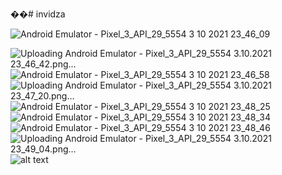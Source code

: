 ��# invidza

![Android Emulator - Pixel_3_API_29_5554 3 10 2021 23_46_09](https://user-images.githubusercontent.com/86732121/135771094-7bf56df8-9cd3-469a-b422-d5e17e4df51e.png)

![Uploading Android Emulator - Pixel_3_API_29_5554 3.10.2021 23_46_42.png…]()
![Android Emulator - Pixel_3_API_29_5554 3 10 2021 23_46_58](https://user-images.githubusercontent.com/86732121/135771106-17c5c61e-253a-4d8c-9464-410c8a6aa30d.png)
![Uploading Android Emulator - Pixel_3_API_29_5554 3.10.2021 23_47_20.png…]()
![Android Emulator - Pixel_3_API_29_5554 3 10 2021 23_48_25](https://user-images.githubusercontent.com/86732121/135771109-6d7ddbd3-7807-4f73-8169-5dc0f928aab9.png)
![Android Emulator - Pixel_3_API_29_5554 3 10 2021 23_48_34](https://user-images.githubusercontent.com/86732121/135771111-0ded1de7-5089-4ec7-90cc-851a75df1cd7.png)
![Android Emulator - Pixel_3_API_29_5554 3 10 2021 23_48_46](https://user-images.githubusercontent.com/86732121/135771113-0676f9da-64dd-4db5-9731-6b85c520a3cf.png)
![Uploading Android Emulator - Pixel_3_API_29_5554 3.10.2021 23_49_04.png…]()
![alt text](https://user-images.githubusercontent.com/86732121/135771094-7bf56df8-9cd3-469a-b422-d5e17e4df51e.png)
